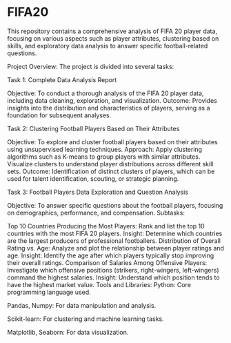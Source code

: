 # FIFA20
This repository contains a comprehensive analysis of FIFA 20 player data, focusing on various aspects such as player attributes, clustering based on skills, and exploratory data analysis to answer specific football-related questions.

Project Overview:
The project is divided into several tasks:

Task 1: Complete Data Analysis Report

Objective: To conduct a thorough analysis of the FIFA 20 player data, including data cleaning, exploration, and visualization. Outcome: Provides insights into the distribution and characteristics of players, serving as a foundation for subsequent analyses.

Task 2: Clustering Football Players Based on Their Attributes

Objective: To explore and cluster football players based on their attributes using unsupervised learning techniques. Approach: Apply clustering algorithms such as K-means to group players with similar attributes. Visualize clusters to understand player distributions across different skill sets. Outcome: Identification of distinct clusters of players, which can be used for talent identification, scouting, or strategic planning.

Task 3: Football Players Data Exploration and Question Analysis

Objective: To answer specific questions about the football players, focusing on demographics, performance, and compensation. Subtasks:

Top 10 Countries Producing the Most Players: Rank and list the top 10 countries with the most FIFA 20 players. Insight: Determine which countries are the largest producers of professional footballers.
Distribution of Overall Rating vs. Age: Analyze and plot the relationship between player ratings and age. Insight: Identify the age after which players typically stop improving their overall ratings.
Comparison of Salaries Among Offensive Players: Investigate which offensive positions (strikers, right-wingers, left-wingers) command the highest salaries. Insight: Understand which position tends to have the highest market value.
Tools and Libraries:
Python: Core programming language used.

Pandas, Numpy: For data manipulation and analysis.

Scikit-learn: For clustering and machine learning tasks.

Matplotlib, Seaborn: For data visualization.
